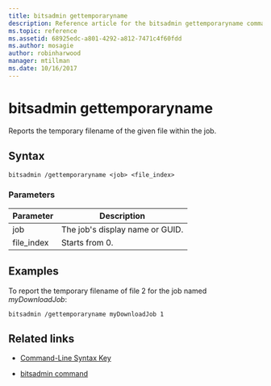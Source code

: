 ```yaml
---
title: bitsadmin gettemporaryname
description: Reference article for the bitsadmin gettemporaryname command, which reports the temporary filename of the given file within the job.
ms.topic: reference
ms.assetid: 68925edc-a801-4292-a812-7471c4f60fdd
ms.author: mosagie
author: robinharwood
manager: mtillman
ms.date: 10/16/2017
---
```


# bitsadmin gettemporaryname

Reports the temporary filename of the given file within the job.

## Syntax

```
bitsadmin /gettemporaryname <job> <file_index>
```

### Parameters

| Parameter | Description |
| -------------- | -------------- |
| job | The job's display name or GUID. |
| file_index | Starts from 0. |

## Examples

To report the temporary filename of file 2 for the job named *myDownloadJob*:

```
bitsadmin /gettemporaryname myDownloadJob 1
```

## Related links

- [Command-Line Syntax Key](command-line-syntax-key.md)

- [bitsadmin command](bitsadmin.md)
